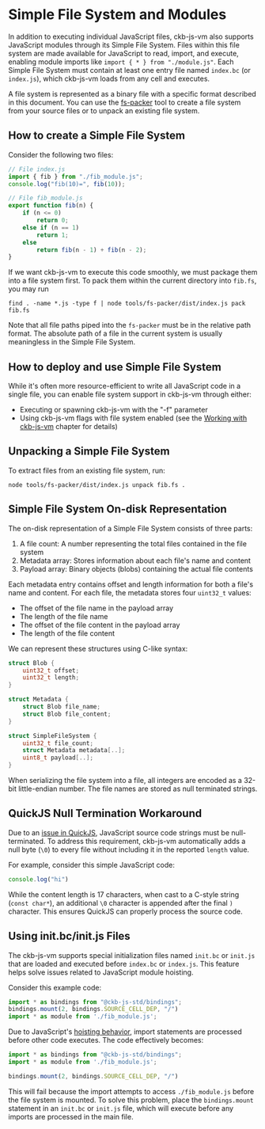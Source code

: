 # Simple File System and Modules

In addition to executing individual JavaScript files, ckb-js-vm also supports JavaScript modules through its Simple File
System. Files within this file system are made available for JavaScript to read, import, and execute, enabling module
imports like `import { * } from "./module.js"`. Each Simple File System must contain at least one entry file named
`index.bc` (or `index.js`), which ckb-js-vm loads from any cell and executes.

A file system is represented as a binary file with a specific format described in this document. You can use the
[fs-packer](https://github.com/nervosnetwork/ckb-js-vm/tree/main/tools/fs-packer) tool to create a file system from
your source files or to unpack an existing file system.

## How to create a Simple File System

Consider the following two files:

```js
// File index.js
import { fib } from "./fib_module.js";
console.log("fib(10)=", fib(10));
```

```js
// File fib_module.js
export function fib(n) {
    if (n <= 0)
        return 0;
    else if (n == 1)
        return 1;
    else
        return fib(n - 1) + fib(n - 2);
}
```
If we want ckb-js-vm to execute this code smoothly, we must package them into a
file system first. To pack them within the current directory into `fib.fs`, you
may run
```shell
find . -name *.js -type f | node tools/fs-packer/dist/index.js pack fib.fs
```

Note that all file paths piped into the `fs-packer` must be in the relative path
format. The absolute path of a file in the current system is usually meaningless
in the Simple File System.

## How to deploy and use Simple File System

While it's often more resource-efficient to write all JavaScript code in a single file, you can enable file system
support in ckb-js-vm through either:
- Executing or spawning ckb-js-vm with the "-f" parameter
- Using ckb-js-vm flags with file system enabled (see the [Working with ckb-js-vm](./ckb-js-vm.md) chapter for details)

## Unpacking a Simple File System

To extract files from an existing file system, run:
```shell
node tools/fs-packer/dist/index.js unpack fib.fs .
```

## Simple File System On-disk Representation

The on-disk representation of a Simple File System consists of three parts:

1. A file count: A number representing the total files contained in the file system
2. Metadata array: Stores information about each file's name and content
3. Payload array: Binary objects (blobs) containing the actual file contents

Each metadata entry contains offset and length information for both a file's name and content. For each file, the
metadata stores four `uint32_t` values:
- The offset of the file name in the payload array
- The length of the file name
- The offset of the file content in the payload array
- The length of the file content

We can represent these structures using C-like syntax:
```c
struct Blob {
    uint32_t offset;
    uint32_t length;
}

struct Metadata {
    struct Blob file_name;
    struct Blob file_content;
}

struct SimpleFileSystem {
    uint32_t file_count;
    struct Metadata metadata[..];
    uint8_t payload[..];
}
```

When serializing the file system into a file, all integers are encoded as a
32-bit little-endian number. The file names are stored as null terminated
strings.

## QuickJS Null Termination Workaround

Due to an [issue in QuickJS](https://github.com/bellard/quickjs/issues/176), JavaScript source code strings must be
null-terminated. To address this requirement, ckb-js-vm automatically adds a null byte (`\0`) to every file without
including it in the reported `length` value.

For example, consider this simple JavaScript code:
```javascript
console.log("hi")
```

While the content length is 17 characters, when cast to a C-style string (`const char*`), an additional `\0` character
is appended after the final `)` character. This ensures QuickJS can properly process the source code.

## Using init.bc/init.js Files

The ckb-js-vm supports special initialization files named `init.bc` or `init.js` that are loaded and executed before
`index.bc` or `index.js`. This feature helps solve issues related to JavaScript module hoisting.

Consider this example code:

```javascript
import * as bindings from "@ckb-js-std/bindings";
bindings.mount(2, bindings.SOURCE_CELL_DEP, "/")
import * as module from './fib_module.js';
```

Due to JavaScript's [hoisting behavior](https://developer.mozilla.org/en-US/docs/Glossary/Hoisting), import statements
are processed before other code executes. The code effectively becomes:

```javascript
import * as bindings from "@ckb-js-std/bindings";
import * as module from './fib_module.js';

bindings.mount(2, bindings.SOURCE_CELL_DEP, "/")
```

This will fail because the import attempts to access `./fib_module.js` before the file system is mounted. To solve this
problem, place the `bindings.mount` statement in an `init.bc` or `init.js` file, which will execute before any imports are
processed in the main file.

